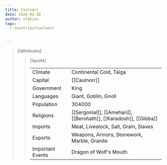 ```yaml
---
title: Caulnorr
date: 2024-01-28
author: sfakias
tags:
  - countries/Caulnorr


---
```

> [!attributes]
> 
> > [!quote]
> >
> > | | |
> > | --- | --- |
> > | Climate | Continental Cold, Taiga |
> > | Capital | [[Caulnorr]] |
> > | Government | King |
> > | Languages | Giant, Goblin, Gnoll |
> > | Population | 304000 |
> > | Religions | [[Sergonial]], [[Amehan]], [[Berohath]], [[Karadosh]], [[Gibba]] |
> > | Imports | Meat, Livestock, Salt, Grain, Slaves |
> > | Exports | Weapons, Armors, Stonework, Marble, Granite |
> > | Important Events | Dragon of Wolf's Mouth |
